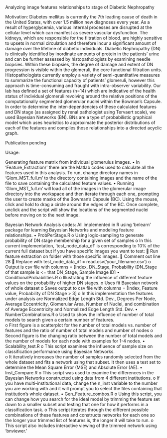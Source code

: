 Analyzing image features relationships to stage of Diabetic Nephropathy

Motivation: Diabetes mellitus is currently the 7th leading cause of death in the United States, with over 1.5 million new diagnoses every year.  As a result of hyperglycemia, various internal processes are disrupted at the cellular level which can manifest as severe vascular dysfunction.  The kidneys, which are responsible for the filtration of blood, are highly sensitive to upsets in normal circulation and therefore incur a significant amount of damage over the lifetime of diabetic individuals.  Diabetic Nephropathy (DN) is clinically identified by inordinate amounts of protein in the patients’ urine and can be further assessed by histopathologists by examining needle biopsies.  Within these biopsies, the degree of damage and extent of DN progression is visible within the glomeruli, the core functional filtration units.  Histopathologists currently employ a variety of semi-quantitative measures to summarize the functional capacity of patients’ glomeruli, however this approach is time-consuming and fraught with intra-observer variability.  Our lab has defined a set of features (n=14) which are indicative of the health status of individual glomeruli revolving around the relative positions of the computationally segmented glomerular nuclei within the Bowman’s Capsule.  In order to determine the inter-dependencies of these calculated features and DN stage (as assigned by renal pathologist using Tervaert scale), we used Bayesian Networks (BN).  BNs are a type of probabilistic graphical model which uses heuristics to approximate the posterior distributions of each of the features and compiles those relationships into a directed acyclic graph.  

Publication pending

Usage:

Generating feature matrix from individual glomerulus images.
•	In ‘Feature_Extraction/’ there are the Matlab codes used to calculate all the features used in this analysis.  To run, change directory names in ‘Glom_MST_full.m’ to the directory containing images and the name of the file to save containing the calculated feature values.
•	Running ‘Glom_MST_full.m’ will load all of the images in the glomerular image directory into the workspace and then iterate through each one, prompting the user to create masks of the Bowman’s Capsule (BC).  Using the mouse, click and hold to drag a circle around the edges of the BC.  Once complete, unclick and the script will show the locations of the segmented nuclei before moving on to the next image.

Bayesian Network Analysis codes: All implemented in R using ‘bnlearn’ package for learning Bayesian Networks and modeling feature relationships.
•	ProbPerStage.R
o	Using logic-sampling to generate probability of DN stage membership for a given set of samples
o	In this current implementation, ‘test_node_data_df’ is corresponding to 10% of the current full dataset but if you have specific images you want to test:
	Run feature extraction on folder with those specific images.
	Comment out line 28
	Replace with test_node_data_df = read.csv(‘your_filename.csv’)
o	Output is csv file with columns = [Index, DN_Stage, Probability (DN_Stage of that sample is <= that DN_Stage, Sample Image ID]
•	ConditionalProbabilities.R
o	Illustrating the influence of different feature values on the probability of higher DN stages.
o	Uses fit Bayesian network of whole dataset
o	Saves output to csv file with columns = [Index, Feature value, Probability of DN Stage > 3]
o	In this implementation the features under analysis are Normalized Edge Length Std. Dev., Degrees Per Node, Average Eccentricity, Glomerular Area, Number of Nuclei, and combination of Average Eccentricity and Normalized Edge Length Std. Dev.
•	NumberCombinations.R
o	Used to show the influence of number of total models to search given a certain number of features.  
o	First figure is a scatterplot for the number of total models vs. number of features and the ratio of number of total models and number of nodes
o	Second figure is the changing ratio between the number of total models and the number of models for each node with examples for 1-4 nodes.
•	Scalability_test.R
o	This script examines the influence of sample size on classification performance using Bayesian Networks.  
o	It iteratively increases the number of samples randomly selected from the whole dataset and fits a network using that subset.  It then uses a test set to determine the Mean Square Error (MSE) and Absolute Error (AE).
•	Inst_Compare.R
o	This script was used to examine the differences in the Bayesian Networks constructed using data from 4 different institutions.
o	If you have multi-institutional data, change the n_inst variable to the number you are working with and it will prompt you to select the files containing that institution’s whole dataset.
•	Gen_Feature_combos.R
o	Using this script, you can change how you search for the ideal model by trimming the feature set down to a smaller subset and testing that one for how it performs in a classification task.
o	This script iterates through the different possible combinations of these features and constructs networks for each one so the longer your trimmed list of features is, the longer it will take to run.
o	This script also includes interactive viewing of the trimmed network using ‘bnviewer.’
